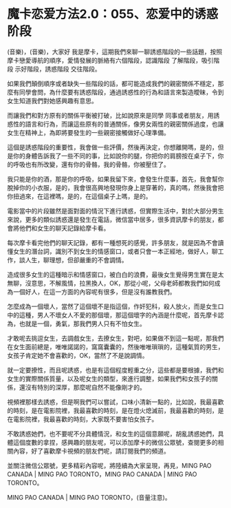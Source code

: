 # 魔卡恋爱方法2.0：055、恋爱中的诱惑阶段

(音樂)，(音樂)，大家好 我是摩卡，這期我們來聊一聊誘惑階段的一些話題，按照摩卡戀愛導航的順序，愛情發展的脈絡有六個階段，認識階段 了解階段，吸引階段 示好階段，誘惑階段 交往階段。

如果我們顛倒順序或者缺失一些階段的話，都可能造成我們的親密關係不穩定，那麼有同學會問，為什麼要有誘惑階段，通過誘惑性的行為和語言來製造曖昧，令到女生知道我們對她感興趣有意思。

而讓我們和對方原有的關係平衡被打破，比如說原來是同學 同事或者朋友，用誘惑性的語言和行為，而讓這些原有的普通關係，像男女兩性的親密關係過度，也讓女生在精神上，為即將要發生的一些親密接觸做好心理準備。

這個是誘惑階段的重要性，我會做一些評價，然後再決定，你想離開嗎，是的，但是你的身體告訴我了一些不同的事，比如說你的腿，你把你的肩膀按在桌子下，你的呼吸也有所改變，還有你的骨骼，我的骨骼，你被壓住了。

我只能是你的酒，那是你的呼吸，如果我留下來，會發生什麼事，首先，我會幫你脫掉你的小衣服，是的，我會很高興地發現你身上是穿著的，真的嗎，然後我會把你扭過來，在這裡嗎，是的，在這個桌子上嗎，是的。

電影當中的片段雖然是面對面的情況下進行誘惑，但實際生活中，對於大部分男生來說，更多的類似誘惑還是發生在電話，微信當中居多，很多資訊摩卡的朋友，都會將他們和女生的聊天記錄給摩卡看。

每次摩卡看完他們的聊天記錄，都有一種想死的感覺，許多朋友，就是因為不會讀懂女生的潛台詞，識別不到女生的情感窗口，或者只會一本正經地，做好人，聊工作，談人生，聊理想，但卻嚴重的不會調情。

造成很多女生的這種暗示和情感窗口，被白白的浪費，最後女生覺得男生實在是太無聊，沒意思，不解風情，拉黑換人，OK，那從小呢，父母老師都教我們如何成為一個好人，在這一方面的內容呢有很多，但是沒有誰教我們。

怎麼成為一個壞人，當然了這個壞不是指這個，作奸犯科，殺人放火，而是女生口中的這種，男人不壞女人不愛的那個壞，那這個壞字的內涵是什麼呢，首先摩卡認為，也就是一個，勇氣，那我們男人只有不怕女生。

才敢呢去挑逗女生，去調戲女生，去撩女生，對吧，如果做不到這一點呢，那我們在女生面前總是，唯唯諾諾的，窩窩囊囊的，然後唯唯瑣瑣的，這種氣質的男生，女孩子肯定她不會喜歡的，OK，當然了不是說調情。

就一定要撩性，而且呢誘惑，也是有這個程度輕重之分，這些都是要根據，我們和女生的實際關係質量，以及呢女生的類型，來進行調整，如果我們和女孩子的關係，還沒有特別的深厚，那麼呢自然不能像剛才的。

視頻裡那樣去誘惑，但是啊我們可以嘗試，口味小清新一點的，比如說，我最喜歡的時刻，是在電影院裡，我最喜歡的時刻，是在燈火熄滅前，我最喜歡的時刻，是在電影院裡，我最喜歡的時刻，大家既不要害怕女孩子。

不敢誘惑她們，也不要呢不分具體情況，和女生的這個意願呢，胡亂誘惑她們，具體這個度數的拿捏，感興趣的朋友呢，可以添加摩卡的微信公眾號，查閱更多的相關內容，好了喜歡摩卡視頻的朋友們呢，請訂閱我們的頻道。

並關注微信公眾號，更多精彩內容呢，將陸續為大家呈現，再見，MING PAO CANADA | MING PAO TORONTO，MING PAO CANADA | MING PAO TORONTO。

MING PAO CANADA | MING PAO TORONTO，(音量注意)。
